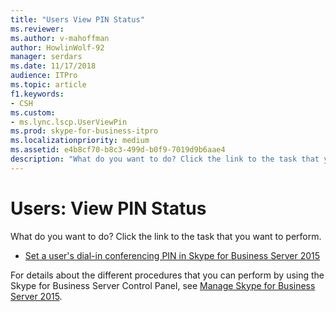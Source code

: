 ```yaml
---
title: "Users View PIN Status"
ms.reviewer: 
ms.author: v-mahoffman
author: HowlinWolf-92
manager: serdars
ms.date: 11/17/2018
audience: ITPro
ms.topic: article
f1.keywords:
- CSH
ms.custom:
- ms.lync.lscp.UserViewPin
ms.prod: skype-for-business-itpro
ms.localizationpriority: medium
ms.assetid: e4b8cf70-b8c3-499d-b0f9-7019d9b6aae4
description: "What do you want to do? Click the link to the task that you want to perform."
---
```


# Users: View PIN Status
 
What do you want to do? Click the link to the task that you want to perform.
  
- [Set a user's dial-in conferencing PIN in Skype for Business Server 2015](../../manage/authentication/set-a-user-s-dial-in-conferencing-pin.md)
    
For details about the different procedures that you can perform by using the Skype for Business Server Control Panel, see [Manage Skype for Business Server 2015](../../manage/manage.md).

